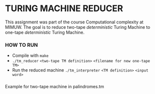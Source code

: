 # TURING MACHINE REDUCER

This assignment was part of the course Computational complexity at MIMUW.
The goal is to reduce two-tape *deterministic* Turing Machine to one-tape *deterministic* Turing Machine. 

### HOW TO RUN
- Compile with `make`
- `./tm_reducer` `<two-tape TM definition>` `<filename for new one-tape TM>`
- Run the reduced machine `./tm_interpreter` `<TM definition>` `<input word>`

###

Example for two-tape machine in palindromes.tm